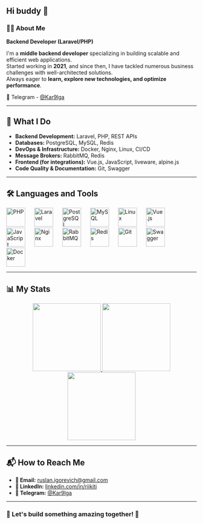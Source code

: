 ## Hi buddy 👋  

### 🙋‍♂️ About Me  
**Backend Developer (Laravel/PHP)**  

I'm a **middle backend developer** specializing in building scalable and efficient web applications.  
Started working in **2021**, and since then, I have tackled numerous business challenges with well-architected solutions.  
Always eager to **learn, explore new technologies, and optimize performance**.  

💬 Telegram - [@Kar9lga](https://t.me/Kar9lga)  

---

## 🚀 What I Do  

- **Backend Development:** Laravel, PHP, REST APIs
- **Databases:** PostgreSQL, MySQL, Redis  
- **DevOps & Infrastructure:** Docker, Nginx, Linux, CI/CD  
- **Message Brokers:** RabbitMQ, Redis  
- **Frontend (for integrations):** Vue.js, JavaScript, liveware, alpine.js
- **Code Quality & Documentation:** Git, Swagger  

---

## 🛠️ Languages and Tools  

<p align="left">
  <img alt="PHP" width="50px" style="padding-right:20px;" src="https://cdn.jsdelivr.net/gh/devicons/devicon@latest/icons/php/php-original.svg"/>
  <img alt="Laravel" width="50px" style="padding-right:20px;" src="https://cdn.jsdelivr.net/gh/devicons/devicon@latest/icons/laravel/laravel-original.svg"/>
  <img alt="PostgreSQL" width="50px" style="padding-right:20px;" src="https://cdn.jsdelivr.net/gh/devicons/devicon@latest/icons/postgresql/postgresql-original-wordmark.svg"/>
  <img alt="MySQL" width="50px" style="padding-right:20px;" src="https://cdn.jsdelivr.net/gh/devicons/devicon@latest/icons/mysql/mysql-original-wordmark.svg"/>
  <img alt="Linux" width="50px" style="padding-right:20px;" src="https://cdn.jsdelivr.net/gh/devicons/devicon@latest/icons/linux/linux-original.svg"/>
  <img alt="Vue.js" width="50px" style="padding-right:20px;" src="https://cdn.jsdelivr.net/gh/devicons/devicon@latest/icons/vuejs/vuejs-original.svg"/>
  <img alt="JavaScript" width="50px" style="padding-right:20px;" src="https://cdn.jsdelivr.net/gh/devicons/devicon@latest/icons/javascript/javascript-original.svg"/>
  <img alt="Nginx" width="50px" style="padding-right:20px;" src="https://cdn.jsdelivr.net/gh/devicons/devicon@latest/icons/nginx/nginx-original.svg"/>
  <img alt="RabbitMQ" width="50px" style="padding-right:20px;" src="https://cdn.jsdelivr.net/gh/devicons/devicon@latest/icons/rabbitmq/rabbitmq-original.svg"/>
  <img alt="Redis" width="50px" style="padding-right:20px;" src="https://cdn.jsdelivr.net/gh/devicons/devicon@latest/icons/redis/redis-original.svg"/>
  <img alt="Git" width="50px" style="padding-right:20px;" src="https://cdn.jsdelivr.net/gh/devicons/devicon@latest/icons/git/git-original-wordmark.svg"/>
  <img alt="Swagger" width="50px" style="padding-right:20px;" src="https://cdn.jsdelivr.net/gh/devicons/devicon@latest/icons/swagger/swagger-original.svg"/>
  <img alt="Docker" width="50px" style="padding-right:20px;" src="https://cdn.jsdelivr.net/gh/devicons/devicon@latest/icons/docker/docker-original.svg"/>
</p>  

---

## 📊 My Stats  

<div align="center">
  <a href="https://github.com/riikiti?tab=repositories">
    <img height=180 src="https://github-readme-stats.vercel.app/api?username=riikiti&show_icons=true&theme=dark"/>
  </a>
  <a href="https://github.com/riikiti">
    <img height=180 src="https://github-readme-streak-stats.herokuapp.com/?user=riikiti&theme=dark"/>
  </a>
  <a href="https://leetcode.com/riikiti">
    <img height=180 src="https://leetcard.jacoblin.cool/riikiti?ext=heatmap" />
  </a>
</div>

---

## 📬 How to Reach Me  

- **📧 Email:** [ruslan.igorevich@gmail.com](mailto:ruslan.igorevich@gmail.com)  
- **💼 LinkedIn:** [linkedin.com/in/riikiti](https://linkedin.com/in/riikiti)  
- **💬 Telegram:** [@Kar9lga](https://t.me/Kar9lga)  

---

### 🚀 Let's build something amazing together! 🚀  
